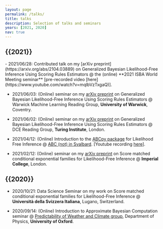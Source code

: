 ```yaml
---
layout: page
permalink: /talks/
title: talks
description: Selection of talks and seminars
years: [2021, 2020]
nav: true
---
```


<h2 class="year">{{2021}}</h2>
- 2021/06/28: Contributed talk on my [arXiv preprint](https://arxiv.org/abs/2104.03889) on Generalized Bayesian Likelihood-Free Inference Using Scoring Rules Estimators @ the (online) **2021 ISBA World Meeting seminar** [pre-recorded video [here](https://www.youtube.com/watch?v=mqlbVzTxgaQ)]. 

- 2021/06/03: (Online) seminar on my [arXiv preprint](https://arxiv.org/abs/2104.03889) on Generalized Bayesian Likelihood-Free Inference Using Scoring Rules Estimators @ Warwick Machine Learning Reading Group, **University of Warwick**, Coventry.

- 2021/06/02: (Online) seminar on my [arXiv preprint](https://arxiv.org/abs/2104.03889) on Generalized Bayesian Likelihood-Free Inference Using Scoring Rules Estimators @ DCE Reading Group, **Turing Institute**, London.

- 2021/04/12: (Online) Introduction to the [ABCpy package](https://github.com/eth-cscs/abcpy) for Likelihood Free Inference @ [ABC (not) in Svalbard](https://sites.google.com/view/abcinsvalbard/home). [Youtube recording [here](https://www.youtube.com/watch?v=cf2uNo0UEBs)].

- 2021/02/12: (Online) seminar on my [arXiv preprint](https://arxiv.org/abs/2012.10903) on Score matched conditional exponential families
for Likelihood-Free Inference @ **Imperial College**, London.
  

<h2 class="year">{{2020}}</h2>

- 2020/10/21: Data Science Seminar on my work on Score matched conditional exponential families
for Likelihood-Free Inference @ **Università della Svizzera Italiana**, Lugano, Switzerland.  
  
- 2020/09/14: (Online) Introduction to Approximate Bayesian Computation seminar @ [Predictability of Weather and Climate group](https://www2.physics.ox.ac.uk/research/predictability-of-weather-and-climate), Department of Physics, **University of Oxford**. 




